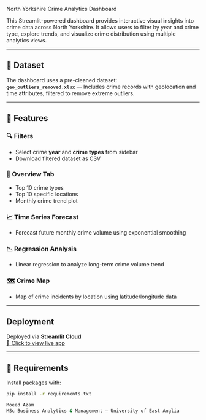  North Yorkshire Crime Analytics Dashboard

This Streamlit-powered dashboard provides interactive visual insights into crime data across North Yorkshire. It allows users to filter by year and crime type, explore trends, and visualize crime distribution using multiple analytics views.

---

## 📁 Dataset
The dashboard uses a pre-cleaned dataset:  
**`geo_outliers_removed.xlsx`** — Includes crime records with geolocation and time attributes, filtered to remove extreme outliers.

---

## 📌 Features

### 🔍 Filters
- Select crime **year** and **crime types** from sidebar
- Download filtered dataset as CSV

### 🔹 Overview Tab
- Top 10 crime types
- Top 10 specific locations
- Monthly crime trend plot

### 📈 Time Series Forecast
- Forecast future monthly crime volume using exponential smoothing

### 📉 Regression Analysis
- Linear regression to analyze long-term crime volume trend

### 🗺️ Crime Map
- Map of crime incidents by location using latitude/longitude data

---

## Deployment
Deployed via **Streamlit Cloud**  
[🔗 Click to view live app](https://north-yorkshire-crime-dashboard-uhyw2ykj8etdcmtvrdahsy.streamlit.app/)

---

## 🧪 Requirements

Install packages with:

```bash
pip install -r requirements.txt

Moeed Azam
MSc Business Analytics & Management — University of East Anglia
